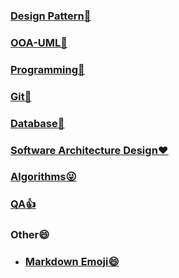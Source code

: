 ### [Design Pattern:tada:](/design-pattern/README.md)

### [OOA-UML🚀️](/uml/README.md)

### [Programming👀️](/programming/README.md)

### [Git:honeybee:](https://github.com/fanyixuanf/learningGit)

### [Database:girl: ](/database/README.md)

### [Software Architecture Design❤️](ca.pdf)

### [Algorithms:stuck_out_tongue_winking_eye: ](/algorithms/README.md)

### [QA:thumbsup:](/qa/qa.md)

### Other😄
  - ### [Markdown Emoji😄](/markdown/README.md)
